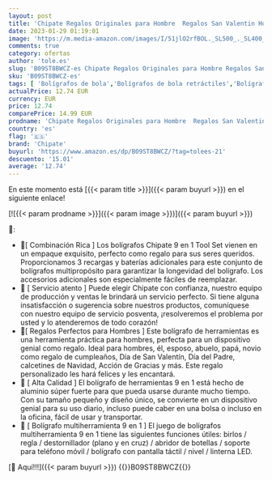 ```yaml
---
layout: post
title: 'Chipate Regalos Originales para Hombre  Regalos San Valentin Hombre  Regalo Hombre 9 IN 1 Bolígrafo Multifuncion  Regalo Dia Del Padre Original  Gadgets Tecnologicos Regalo San Valentin Hombre'
date: 2023-01-29 01:19:01
image: 'https://m.media-amazon.com/images/I/51jlO2rfBOL._SL500_._SL400_.jpg'
comments: true
category: ofertas
author: 'tole.es'
slug: 'B09ST8BWCZ-es Chipate Regalos Originales para Hombre Regalos San...'
sku: 'B09ST8BWCZ-es'
tags: [ 'Bolígrafos de bola','Bolígrafos de bola retráctiles','Bolígrafos y recambios','Bolígrafos, lápices y útiles de escritura','Oficina y papelería','bolígrafo','chipate','🇪🇸', ]
actualPrice: 12.74 EUR
currency: EUR
price: 12.74
comparePrice: 14.99 EUR
prodname: 'Chipate Regalos Originales para Hombre  Regalos San Valentin Hombre  Regalo Hombre 9 IN 1 Bolígrafo Multifuncion  Regalo Dia Del Padre Original  Gadgets Tecnologicos Regalo San Valentin Hombre'
country: 'es'
flag: '🇪🇸'
brand: 'Chipate'
buyurl: 'https://www.amazon.es/dp/B09ST8BWCZ/?tag=tolees-21'
descuento: '15.01'
average: '12.74'
---
```


En este momento está [{{< param title >}}]({{< param buyurl >}}) en el siguiente enlace!

[![{{< param prodname >}}]({{< param image >}})]({{< param buyurl >}})

🔎:

- 🎁[ Combinación Rica ] Los bolígrafos Chipate 9 en 1 Tool Set vienen en un empaque exquisito, perfecto como regalo para sus seres queridos. Proporcionamos 3 recargas y baterías adicionales para este conjunto de bolígrafos multipropósito para garantizar la longevidad del bolígrafo. Los accesorios adicionales son especialmente fáciles de reemplazar.
- 🎁 [ Servicio atento ] Puede elegir Chipate con confianza, nuestro equipo de producción y ventas le brindará un servicio perfecto. Si tiene alguna insatisfacción o sugerencia sobre nuestros productos, comuníquese con nuestro equipo de servicio posventa, ¡resolveremos el problema por usted y lo atenderemos de todo corazón!
- 🎁[ Regalos Perfectos para Hombres ] Este bolígrafo de herramientas es una herramienta práctica para hombres, perfecta para un dispositivo genial como regalo. Ideal para hombres, él, esposo, abuelo, papá, novio como regalo de cumpleaños, Día de San Valentín, Día del Padre, calcetines de Navidad, Acción de Gracias y más. Este regalo personalizado les hará felices y les encantará.
- 🎁 [ Alta Calidad ] El bolígrafo de herramientas 9 en 1 está hecho de aluminio súper fuerte para que pueda usarse durante mucho tiempo. Con su tamaño pequeño y diseño único, se convierte en un dispositivo genial para su uso diario, incluso puede caber en una bolsa o incluso en la oficina, fácil de usar y transportar.
- 🎁 [ Bolígrafo multiherramienta 9 en 1 ] El juego de bolígrafos multiherramienta 9 en 1 tiene las siguientes funciones útiles: birlos / regla / destornillador (plano y en cruz) / abridor de botellas / soporte para teléfono móvil / bolígrafo con pantalla táctil / nivel / linterna LED.

[🛒 Aquí!!!]({{< param buyurl >}})
{{<world>}}B09ST8BWCZ{{</world>}}
